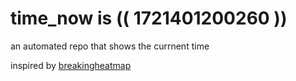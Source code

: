 # time_now is (( 1721401200260 ))

an automated repo that shows the currnent time

inspired by [breakingheatmap](https://github.com/breakingheatmap/breakingheatmap)